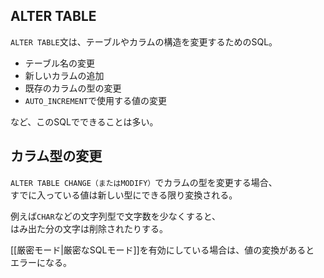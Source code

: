 ## ALTER TABLE
`ALTER TABLE`文は、テーブルやカラムの構造を変更するためのSQL。  

* テーブル名の変更
* 新しいカラムの追加
* 既存のカラムの型の変更
* `AUTO_INCREMENT`で使用する値の変更

など、このSQLでできることは多い。

## カラム型の変更
`ALTER TABLE CHANGE（またはMODIFY）`でカラムの型を変更する場合、  
すでに入っている値は新しい型にできる限り変換される。

例えば`CHAR`などの文字列型で文字数を少なくすると、  
はみ出た分の文字は削除されたりする。

[[厳密モード|厳密なSQLモード]]を有効にしている場合は、値の変換があると  
エラーになる。